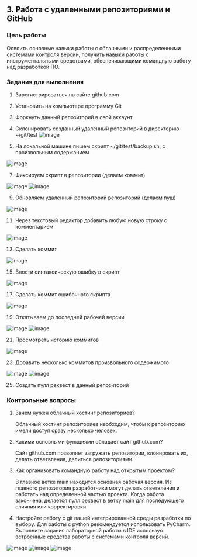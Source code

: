 <!----- Conversion time: 1.115 seconds.


Using this Markdown file:

1. Cut and paste this output into your source file.
2. See the notes and action items below regarding this conversion run.
3. Check the rendered output (headings, lists, code blocks, tables) for proper
   formatting and use a linkchecker before you publish this page.

Conversion notes:

* Docs to Markdown version 1.0β17
* Wed Sep 18 2019 01:01:48 GMT-0700 (PDT)
* Source doc: https://docs.google.com/open?id=1sIorEva0JHPGjUlZBihoiGIootksj8HqQUjW8Vota0c
----->
## 3. Работа с удаленными репозиториями и GitHub


### Цель работы

Освоить основные навыки работы с облачными и распределенными системами контроля версий, получить навыки работы с инструментальными средствами, обеспечивающими командную работу над разработкой ПО.


### Задания для выполнения



1. Зарегистрироваться на сайте github.com
2. Установить на компьютере программу Git
3. Форкнуть данный репозиторий в свой аккаунт
4. Склонировать созданный удаленный репозиторий в директорию ~/git/test
![image](https://user-images.githubusercontent.com/70855182/138612497-f2b8685e-5010-4b37-9f75-e97f3b6d1246.png)

5. На локальной машине пишем скрипт ~/git/test/backup.sh, с произвольным содержанием

![image](https://user-images.githubusercontent.com/70855182/138612744-b8508c1d-9ee7-4762-bf87-a7b557cde4ba.png)

7. Фиксируем скрипт в репозитории (делаем коммит)

![image](https://user-images.githubusercontent.com/70855182/138612942-d80c5df8-d770-4001-bfbc-e22f29ae11e0.png)
![image](https://user-images.githubusercontent.com/70855182/138612954-4d0a863c-9571-4fa0-8f98-ddae7f38bcec.png)

9. Обновляем удаленный репозиторий репозиторий (делаем пуш)

![image](https://user-images.githubusercontent.com/70855182/138613954-45340dc4-f976-4d4a-a394-534f6379ce8d.png)

11. Через текстовый редактор добавить любую новую строку с комментарием

![image](https://user-images.githubusercontent.com/70855182/138613960-b9dcd3fa-380f-47c1-b90e-e7bd248e66dc.png)

13. Сделать коммит

![image](https://user-images.githubusercontent.com/70855182/138613968-bb7db613-f6dc-4737-936b-2fd79369df76.png)

15. Вности синтаксическую ошибку в скрипт

![image](https://user-images.githubusercontent.com/70855182/138613977-04a1fdbe-235a-4c9c-a31f-49b1aeb8680c.png)

17. Сделать коммит ошибочного скрипта

![image](https://user-images.githubusercontent.com/70855182/138613986-bd193671-b1b9-48e8-bc76-da9dc4a87c98.png)

19. Откатываем до последней рабочей версии

![image](https://user-images.githubusercontent.com/70855182/138613992-d8765b57-edae-44c6-b35f-a99a885a79ab.png)
![image](https://user-images.githubusercontent.com/70855182/138614000-222ec396-945e-4597-94e9-2a3961b82a49.png)

21. Просмотреть историю коммитов

![image](https://user-images.githubusercontent.com/70855182/138614007-d0d41b1f-d0ae-4105-9c2b-68e47cf28113.png)


23. Добавить несколько коммитов произвольного содержимого

![image](https://user-images.githubusercontent.com/70855182/138614135-ed33fdee-45f7-4933-921f-0ed9a7ca53e5.png)
![image](https://user-images.githubusercontent.com/70855182/138614169-7f4a202a-53b0-4dd3-a06b-94da94f01643.png)

25. Создать пулл реквест в данный репозиторий


### Контрольные вопросы



1. Зачем нужен облачный хостинг репозиториев?

   Облачный хостинг репозиториев необходим, чтобы к репозиторию имели доступ сразу несколько человек.
2. Какими основными функциями обладает сайт github.com?

   Сайт github.com позволяет загружать репозитории, клонировать их, делать ответвления, делиться репозиториями.
3. Как организовать командную работу над открытым проектом?

   В главное ветке main находится основная рабочая версия. Из главного репозитория разработчики могут делать ответвления и работать над определенной частью проекта. Когда работа закончена, делается пулл реквест в ветку main для последующего слияния или корректировки. 


3. Настройте работу с git вашей интегрированной среды разработки по выбору. Для работы с python рекомендуется использовать PyCharm. Выполните задания лабораторной работы в IDE используя встроенные средства работы с системами контроля версий.

![image](https://user-images.githubusercontent.com/70855182/138615145-8176c5b7-11a0-4a69-b46f-f0496140ba18.png)
![image](https://user-images.githubusercontent.com/70855182/138615177-f6eab261-57a3-4db4-8375-6525bec91682.png)
![image](https://user-images.githubusercontent.com/70855182/138615202-0b47c062-2e49-4de2-96e7-5ca7d0060949.png)

<!-- Docs to Markdown version 1.0β17 -->
